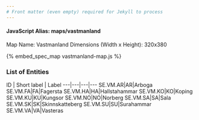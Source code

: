 ```yaml
---
# Front matter (even empty) required for Jekyll to process
---
```


#### JavaScript Alias: maps/vastmanland

Map Name: Vastmanland
Dimensions (Width x Height): 320x380



{% embed_spec_map vastmanland-map.js %}

### List of Entities

ID | Short label | Label
---|---|---|---
SE.VM.AR|AR|Arboga
SE.VM.FA|FA|Fagersta
SE.VM.HA|HA|Hallstahammar
SE.VM.KO|KO|Koping
SE.VM.KU|KU|Kungsor
SE.VM.NO|NO|Norberg
SE.VM.SA|SA|Sala
SE.VM.SK|SK|Skinnskatteberg
SE.VM.SU|SU|Surahammar
SE.VM.VA|VA|Vasteras

